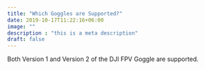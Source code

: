 ```yaml
---
title: "Which Goggles are Supported?"
date: 2019-10-17T11:22:16+06:00
image: ""
description : "this is a meta description"
draft: false
---
```


Both Version 1 and Version 2 of the DJI FPV Goggle are supported. 